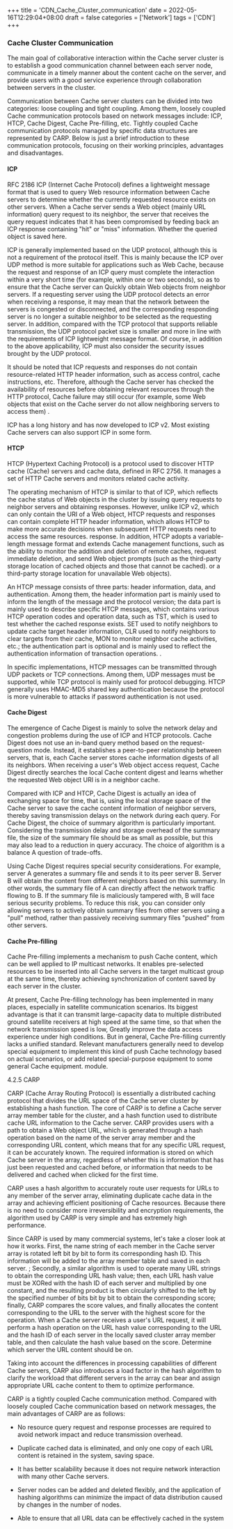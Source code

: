 +++
title = 'CDN_Cache_Cluster_communication'
date = 2022-05-16T12:29:04+08:00
draft = false
categories = ['Network']
tags = ['CDN']
+++

### Cache Cluster Communication

The main goal of collaborative interaction within the Cache server cluster is to establish a good communication channel between each server node, communicate in a timely manner about the content cache on the server, and provide users with a good service experience through collaboration between servers in the cluster.

Communication between Cache server clusters can be divided into two categories: loose coupling and tight coupling. Among them, loosely coupled Cache communication protocols based on network messages include: ICP, HTCP, Cache Digest, Cache Pre-filling, etc. Tightly coupled Cache communication protocols managed by specific data structures are represented by CARP. Below is just a brief introduction to these communication protocols, focusing on their working principles, advantages and disadvantages. 

#### ICP

RFC 2186 ICP (Internet Cache Protocol) defines a lightweight message format that is used to query Web resource information between Cache servers to determine whether the currently requested resource exists on other servers. When a Cache server sends a Web object (mainly URL information) query request to its neighbor, the server that receives the query request indicates that it has been compromised by feeding back an ICP response containing "hit" or "miss" information. Whether the queried object is saved here.

ICP is generally implemented based on the UDP protocol, although this is not a requirement of the protocol itself. This is mainly because the ICP over UDP method is more suitable for applications such as Web Cache, because the request and response of an ICP query must complete the interaction within a very short time (for example, within one or two seconds), so as to ensure that the Cache server can Quickly obtain Web objects from neighbor servers. If a requesting server using the UDP protocol detects an error when receiving a response, it may mean that the network between the servers is congested or disconnected, and the corresponding responding server is no longer a suitable neighbor to be selected as the requesting server. In addition, compared with the TCP protocol that supports reliable transmission, the UDP protocol packet size is smaller and more in line with the requirements of ICP lightweight message format. Of course, in addition to the above applicability, ICP must also consider the security issues brought by the UDP protocol.

It should be noted that ICP requests and responses do not contain resource-related HTTP header information, such as access control, cache instructions, etc. Therefore, although the Cache server has checked the availability of resources before obtaining relevant resources through the HTTP protocol, Cache failure may still occur (for example, some Web objects that exist on the Cache server do not allow neighboring servers to access them) .

ICP has a long history and has now developed to ICP v2. Most existing Cache servers can also support ICP in some form.

#### HTCP

HTCP (Hypertext Caching Protocol) is a protocol used to discover HTTP cache (Cache) servers and cache data, defined in RFC 2756. It manages a set of HTTP Cache servers and monitors related cache activity.

The operating mechanism of HTCP is similar to that of ICP, which reflects the cache status of Web objects in the cluster by issuing query requests to neighbor servers and obtaining responses. However, unlike ICP v2, which can only contain the URI of a Web object, HTCP requests and responses can contain complete HTTP header information, which allows HTCP to make more accurate decisions when subsequent HTTP requests need to access the same resources. response. In addition, HTCP adopts a variable-length message format and extends Cache management functions, such as the ability to monitor the addition and deletion of remote caches, request immediate deletion, and send Web object prompts (such as the third-party storage location of cached objects and those that cannot be cached). or a third-party storage location for unavailable Web objects).

An HTCP message consists of three parts: header information, data, and authentication. Among them, the header information part is mainly used to inform the length of the message and the protocol version; the data part is mainly used to describe specific HTCP messages, which contains various HTCP operation codes and operation data, such as TST, which is used to test whether the cached response exists. SET used to notify neighbors to update cache target header information, CLR used to notify neighbors to clear targets from their cache, MON to monitor neighbor cache activities, etc.; the authentication part is optional and is mainly used to reflect the authentication information of transaction operations. .

In specific implementations, HTCP messages can be transmitted through UDP packets or TCP connections. Among them, UDP messages must be supported, while TCP protocol is mainly used for protocol debugging. HTCP generally uses HMAC-MD5 shared key authentication because the protocol is more vulnerable to attacks if password authentication is not used.

#### Cache Digest

The emergence of Cache Digest is mainly to solve the network delay and congestion problems during the use of ICP and HTCP protocols. Cache Digest does not use an in-band query method based on the request-question mode. Instead, it establishes a peer-to-peer relationship between servers, that is, each Cache server stores cache information digests of all its neighbors. When receiving a user's Web object access request, Cache Digest directly searches the local Cache content digest and learns whether the requested Web object URI is in a neighbor cache.

Compared with ICP and HTCP, Cache Digest is actually an idea of ​​exchanging space for time, that is, using the local storage space of the Cache server to save the cache content information of neighbor servers, thereby saving transmission delays on the network during each query. For Cache Digest, the choice of summary algorithm is particularly important. Considering the transmission delay and storage overhead of the summary file, the size of the summary file should be as small as possible, but this may also lead to a reduction in query accuracy. The choice of algorithm is a balance A question of trade-offs.

Using Cache Digest requires special security considerations. For example, server A generates a summary file and sends it to its peer server B. Server B will obtain the content from different neighbors based on this summary. In other words, the summary file of A can directly affect the network traffic flowing to B. If the summary file is maliciously tampered with, B will face serious security problems. To reduce this risk, you can consider only allowing servers to actively obtain summary files from other servers using a "pull" method, rather than passively receiving summary files "pushed" from other servers.


#### Cache Pre-filling

Cache Pre-filling implements a mechanism to push Cache content, which can be well applied to IP multicast networks. It enables pre-selected resources to be inserted into all Cache servers in the target multicast group at the same time, thereby achieving synchronization of content saved by each server in the cluster.

At present, Cache Pre-filling technology has been implemented in many places, especially in satellite communication scenarios. Its biggest advantage is that it can transmit large-capacity data to multiple distributed ground satellite receivers at high speed at the same time, so that when the network transmission speed is low, Greatly improve the data access experience under high conditions. But in general, Cache Pre-filling currently lacks a unified standard. Relevant manufacturers generally need to develop special equipment to implement this kind of push Cache technology based on actual scenarios, or add related special-purpose equipment to some general Cache equipment. module.


4.2.5 CARP

CARP (Cache Array Routing Protocol) is essentially a distributed caching protocol that divides the URL space of the Cache server cluster by establishing a hash function. The core of CARP is to define a Cache server array member table for the cluster, and a hash function used to distribute cache URL information to the Cache server. CARP provides users with a path to obtain a Web object URL, which is generated through a hash operation based on the name of the server array member and the corresponding URL content, which means that for any specific URL request, it can be accurately known. The required information is stored on which Cache server in the array, regardless of whether this is information that has just been requested and cached before, or information that needs to be delivered and cached when clicked for the first time.

CARP uses a hash algorithm to accurately route user requests for URLs to any member of the server array, eliminating duplicate cache data in the array and achieving efficient positioning of Cache resources. Because there is no need to consider more irreversibility and encryption requirements, the algorithm used by CARP is very simple and has extremely high performance.

Since CARP is used by many commercial systems, let's take a closer look at how it works. First, the name string of each member in the Cache server array is rotated left bit by bit to form its corresponding hash ID. This information will be added to the array member table and saved in each server. ; Secondly, a similar algorithm is used to operate many URL strings to obtain the corresponding URL hash value; then, each URL hash value must be XORed with the hash ID of each server and multiplied by one constant, and the resulting product is then circularly shifted to the left by the specified number of bits bit by bit to obtain the corresponding score; finally, CARP compares the score values, and finally allocates the content corresponding to the URL to the server with the highest score for the operation. When a Cache server receives a user's URL request, it will perform a hash operation on the URL hash value corresponding to the URL and the hash ID of each server in the locally saved cluster array member table, and then calculate the hash value based on the score. Determine which server the URL content should be on.

Taking into account the differences in processing capabilities of different Cache servers, CARP also introduces a load factor in the hash algorithm to clarify the workload that different servers in the array can bear and assign appropriate URL cache content to them to optimize performance.

CARP is a tightly coupled Cache communication method. Compared with loosely coupled Cache communication based on network messages, the main advantages of CARP are as follows:

-  No resource query request and response processes are required to avoid network impact and reduce transmission overhead.

-  Duplicate cached data is eliminated, and only one copy of each URL content is retained in the system, saving space.

-  It has better scalability because it does not require network interaction with many other Cache servers.

-  Server nodes can be added and deleted flexibly, and the application of hashing algorithms can minimize the impact of data distribution caused by changes in the number of nodes.

-  Able to ensure that all URL data can be effectively cached in the system